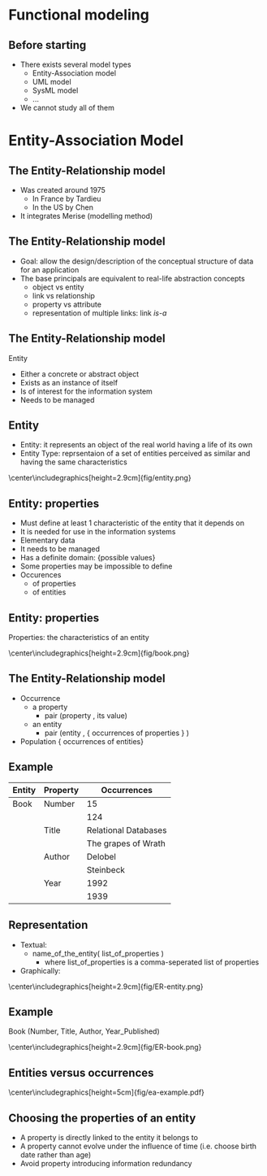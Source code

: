 # Functional modeling

## Before starting

- There exists several model types
  - Entity-Association model
  - UML model
  - SysML model
  - ...
- We cannot study all of them

# Entity-Association Model

## The Entity-Relationship model

- Was created around 1975
  - In France by Tardieu
  - In the US by Chen
- It integrates Merise (modelling method)

## The Entity-Relationship model

- Goal: allow the design/description of the conceptual structure of data for an application
- The base principals are equivalent to real-life abstraction concepts
  - object vs entity
  - link vs relationship
  - property vs attribute
  - representation of multiple links: link *is-a*

## The Entity-Relationship model

  Entity

  - Either a concrete or abstract  object
  - Exists as an instance of itself
  - Is of interest for the information system
  - Needs to be managed

## Entity

  - Entity: it represents an object of the real world having a life of its own
  - Entity Type: reprsentaion of a set of entities perceived as similar and having the same characteristics

  \center\includegraphics[height=2.9cm]{fig/entity.png}

## Entity: properties

  - Must define at least 1 characteristic of the entity that it depends on
  - It is needed for use in the information systems
  - Elementary data
  - It needs to be managed
  - Has a definite domain: {possible values}
  - Some properties may be impossible to define
  - Occurences
    - of properties
    - of entities

## Entity: properties

Properties: the characteristics of an entity

\center\includegraphics[height=2.9cm]{fig/book.png}

## The Entity-Relationship model

- Occurrence
  - a property
    - pair (property , its value)
  - an entity
    - pair (entity , { occurrences of properties } )
- Population { occurrences of entities}

## Example

Entity  |  Property |  Occurrences
--|---|--
Book  | Number  |  15
  $\,$ | $\,$   |  124
  $\,$ | Title  |  Relational Databases
  $\,$ | $\,$   |  The grapes of Wrath
  $\,$ | Author  |  Delobel
  $\,$ | $\,$   |  Steinbeck
  $\,$ | Year  | 1992
  $\,$ | $\,$   |  1939

## Representation

- Textual:
  - name_of_the_entity( list_of_properties )
    - where list_of_properties is a comma-seperated list of properties
- Graphically:

\center\includegraphics[height=2.9cm]{fig/ER-entity.png}

## Example

Book (Number, Title, Author, Year_Published)

\center\includegraphics[height=2.9cm]{fig/ER-book.png}

## Entities versus occurrences

\center\includegraphics[height=5cm]{fig/ea-example.pdf}


## Choosing the properties of an entity

- A property is directly linked to the entity it belongs to
- A property cannot evolve under the influence of time (i.e. choose birth date rather than age)
- Avoid property introducing information redundancy
